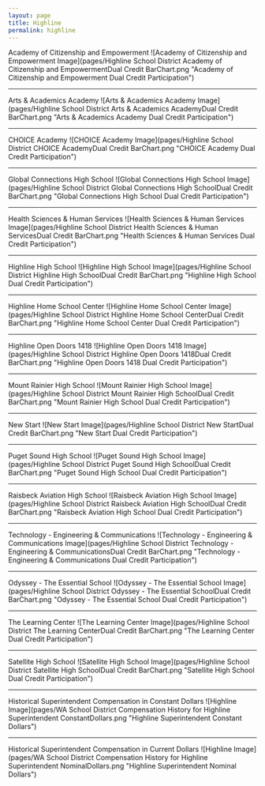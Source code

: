 ```yaml
---
layout: page
title: Highline
permalink: highline
---
```



Academy of Citizenship and Empowerment
![Academy of Citizenship and Empowerment Image](pages/Highline School District Academy of Citizenship and EmpowermentDual Credit BarChart.png "Academy of Citizenship and Empowerment Dual Credit Participation")

___

Arts & Academics Academy
![Arts & Academics Academy Image](pages/Highline School District Arts & Academics AcademyDual Credit BarChart.png "Arts & Academics Academy Dual Credit Participation")

___

CHOICE Academy
![CHOICE Academy Image](pages/Highline School District CHOICE AcademyDual Credit BarChart.png "CHOICE Academy Dual Credit Participation")

___

Global Connections High School
![Global Connections High School Image](pages/Highline School District Global Connections High SchoolDual Credit BarChart.png "Global Connections High School Dual Credit Participation")

___

Health Sciences & Human Services
![Health Sciences & Human Services Image](pages/Highline School District Health Sciences & Human ServicesDual Credit BarChart.png "Health Sciences & Human Services Dual Credit Participation")

___

Highline High School
![Highline High School Image](pages/Highline School District Highline High SchoolDual Credit BarChart.png "Highline High School Dual Credit Participation")

___

Highline Home School Center
![Highline Home School Center Image](pages/Highline School District Highline Home School CenterDual Credit BarChart.png "Highline Home School Center Dual Credit Participation")

___

Highline Open Doors 1418
![Highline Open Doors 1418 Image](pages/Highline School District Highline Open Doors 1418Dual Credit BarChart.png "Highline Open Doors 1418 Dual Credit Participation")

___

Mount Rainier High School
![Mount Rainier High School Image](pages/Highline School District Mount Rainier High SchoolDual Credit BarChart.png "Mount Rainier High School Dual Credit Participation")

___

New Start
![New Start Image](pages/Highline School District New StartDual Credit BarChart.png "New Start Dual Credit Participation")

___

Puget Sound High School
![Puget Sound High School Image](pages/Highline School District Puget Sound High SchoolDual Credit BarChart.png "Puget Sound High School Dual Credit Participation")

___

Raisbeck Aviation High School
![Raisbeck Aviation High School Image](pages/Highline School District Raisbeck Aviation High SchoolDual Credit BarChart.png "Raisbeck Aviation High School Dual Credit Participation")

___

Technology - Engineering & Communications
![Technology - Engineering & Communications Image](pages/Highline School District Technology - Engineering & CommunicationsDual Credit BarChart.png "Technology - Engineering & Communications Dual Credit Participation")

___

Odyssey - The Essential School
![Odyssey - The Essential School Image](pages/Highline School District Odyssey - The Essential SchoolDual Credit BarChart.png "Odyssey - The Essential School Dual Credit Participation")

___

The Learning Center
![The Learning Center Image](pages/Highline School District The Learning CenterDual Credit BarChart.png "The Learning Center Dual Credit Participation")

___

Satellite High School
![Satellite High School Image](pages/Highline School District Satellite High SchoolDual Credit BarChart.png "Satellite High School Dual Credit Participation")

___

Historical Superintendent Compensation in Constant Dollars
![Highline Image](pages/WA School District Compensation History for Highline Superintendent ConstantDollars.png "Highline Superintendent Constant Dollars")

___

Historical Superintendent Compensation in Current Dollars
![Highline Image](pages/WA School District Compensation History for Highline Superintendent NominalDollars.png "Highline Superintendent Nominal Dollars")